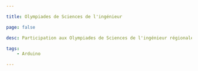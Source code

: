 ```yaml
---

title: Olympiades de Sciences de l'ingénieur

page: false

desc: Participation aux Olympiades de Sciences de l'ingénieur régionales et nationales. Le projet défendu était la réalisation d'une centrale inertielle à l'aide d'une carte Arduino. Le code <a href="https://github.com/guillaumewuip/centrale-inertielle">sur Github</a>.

tags:
    - Arduino

---
```



